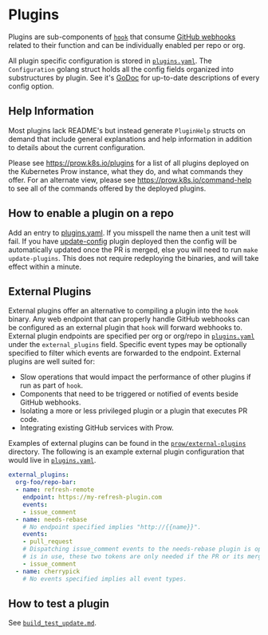 # Plugins

Plugins are sub-components of [`hook`](/prow/cmd/hook) that consume [GitHub webhooks](https://developer.github.com/webhooks/) related to their function and can be individually enabled per repo or org.

All plugin specific configuration is stored in [`plugins.yaml`](/prow/plugins.yaml).
The `Configuration` golang struct holds all the config fields organized into substructures by plugin. See it's [GoDoc](https://godoc.org/k8s.io/test-infra/prow/plugins#Configuration) for up-to-date descriptions of every config option.

## Help Information

Most plugins lack README's but instead generate `PluginHelp` structs on demand that include general explanations and help information in addition to details about the current configuration.

Please see https://prow.k8s.io/plugins for a list of all plugins deployed on the Kubernetes Prow instance, what they do, and what commands they offer.
For an alternate view, please see https://prow.k8s.io/command-help to see all of the commands offered by the deployed plugins.

## How to enable a plugin on a repo

Add an entry to [plugins.yaml](/prow/plugins.yaml). If you misspell the name then a
unit test will fail. If you have [update-config](/prow/plugins/updateconfig) plugin
deployed then the config will be automatically updated once the PR is merged,
else you will need to run `make update-plugins`. This does not require
redeploying the binaries, and will take effect within a minute.

## External Plugins

External plugins offer an alternative to compiling a plugin into the `hook` binary. Any web endpoint that can properly handle GitHub webhooks can be configured as an external plugin that `hook` will forward webhooks to. External plugin endpoints are specified per org or org/repo in [`plugins.yaml`](/prow/plugins.yaml) under the `external_plugins` field. Specific event types may be optionally specified to filter which events are forwarded to the endpoint.
External plugins are well suited for:
- Slow operations that would impact the performance of other plugins if run as part of `hook`.
- Components that need to be triggered or notified of events beside GitHub webhooks.
- Isolating a more or less privileged plugin or a plugin that executes PR code.
- Integrating existing GitHub services with Prow.

Examples of external plugins can be found in the [`prow/external-plugins`](/prow/external-plugins) directory. The following is an example external plugin configuration that would live in [`plugins.yaml`](/prow/plugins.yaml).
```yaml
external_plugins:
  org-foo/repo-bar:
  - name: refresh-remote
    endpoint: https://my-refresh-plugin.com
    events:
    - issue_comment
  - name: needs-rebase
    # No endpoint specified implies "http://{{name}}".
    events:
    - pull_request
    # Dispatching issue_comment events to the needs-rebase plugin is optional. If enabled, this may cost up to two token per comment on a PR. If `ghproxy`
    # is in use, these two tokens are only needed if the PR or its mergeability changed.
    - issue_comment
  - name: cherrypick
    # No events specified implies all event types.
```

## How to test a plugin

See [`build_test_update.md`](/prow/build_test_update.md#How-to-test-a-plugin).
